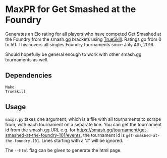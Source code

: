 MaxPR for Get Smashed at the Foundry
====================================

Generates an Elo rating for all players who have competed Get Smashed at the Foundry from the smash.gg brackets using [TrueSkill](http://trueskill.org/).
Ratings go from 0 to 50. This covers all singles Foundry tournaments since July 4th, 2016.

Should hopefully be general enough to work with other smash.gg tournaments as well.

Dependencies
------------

    Mako
    TrueSkill

Usage
-----

`maxpr.py` takes one argument, which is a file with all tournaments to scrape from, with each tournament on a separate line.
You can get the tournament id from the smash.gg URL e.g. for https://smash.gg/tournament/get-smashed-at-the-foundry-101/events,
the tournament id is `get-smashed-at-the-foundry-101`. Lines starting with a '#' will be ignored.

The `--html` flag can be given to generate the html page.
